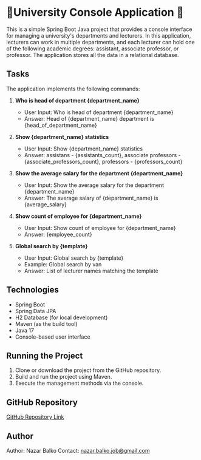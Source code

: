 #  🚀University Console Application 🚀

This is a simple Spring Boot Java project that provides a console interface for managing a university's departments and lecturers. In this application, lecturers can work in multiple departments, and each lecturer can hold one of the following academic degrees: assistant, associate professor, or professor. The application stores all the data in a relational database.

## Tasks

The application implements the following commands:

1. **Who is head of department {department_name}**
    - User Input: Who is head of department {department_name}
    - Answer: Head of {department_name} department is {head_of_department_name}

2. **Show {department_name} statistics**
    - User Input: Show {department_name} statistics
    - Answer: assistans - {assistants_count}, associate professors - {associate_professors_count}, professors - {professors_count}

3. **Show the average salary for the department {department_name}**
    - User Input: Show the average salary for the department {department_name}
    - Answer: The average salary of {department_name} is {average_salary}

4. **Show count of employee for {department_name}**
    - User Input: Show count of employee for {department_name}
    - Answer: {employee_count}

5. **Global search by {template}**
    - User Input: Global search by {template}
    - Example: Global search by van
    - Answer: List of lecturer names matching the template

## Technologies

- Spring Boot
- Spring Data JPA
- H2 Database (for local development)
- Maven (as the build tool)
- Java 17
- Console-based user interface

## Running the Project

1. Clone or download the project from the GitHub repository.
2. Build and run the project using Maven.
3. Execute the management methods via the console.

## GitHub Repository

[GitHub Repository Link](https://github.com/ASnazar/botscrew-test-task.git)


## Author

Author: Nazar Balko
Contact: nazar.balko.job@gmail.com
